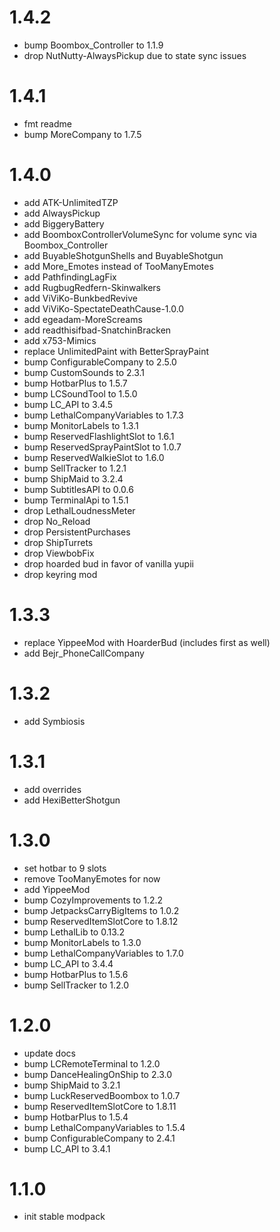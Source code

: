 # 1.4.2
* bump Boombox_Controller to 1.1.9
* drop NutNutty-AlwaysPickup due to state sync issues

# 1.4.1 
* fmt readme
* bump MoreCompany to 1.7.5

# 1.4.0
* add ATK-UnlimitedTZP
* add AlwaysPickup
* add BiggeryBattery
* add BoomboxControllerVolumeSync for volume sync via Boombox_Controller
* add BuyableShotgunShells and BuyableShotgun
* add More_Emotes instead of TooManyEmotes
* add PathfindingLagFix
* add RugbugRedfern-Skinwalkers
* add ViViKo-BunkbedRevive
* add ViViKo-SpectateDeathCause-1.0.0
* add egeadam-MoreScreams
* add readthisifbad-SnatchinBracken
* add x753-Mimics
* replace UnlimitedPaint with BetterSprayPaint
* bump ConfigurableCompany to 2.5.0
* bump CustomSounds to 2.3.1
* bump HotbarPlus to 1.5.7
* bump LCSoundTool to 1.5.0
* bump LC_API to 3.4.5
* bump LethalCompanyVariables to 1.7.3
* bump MonitorLabels to 1.3.1
* bump ReservedFlashlightSlot to 1.6.1
* bump ReservedSprayPaintSlot to 1.0.7
* bump ReservedWalkieSlot to 1.6.0
* bump SellTracker to 1.2.1
* bump ShipMaid to 3.2.4
* bump SubtitlesAPI to 0.0.6
* bump TerminalApi to 1.5.1
* drop LethalLoudnessMeter
* drop No_Reload
* drop PersistentPurchases
* drop ShipTurrets
* drop ViewbobFix
* drop hoarded bud in favor of vanilla yupii
* drop keyring mod

# 1.3.3
* replace YippeeMod with HoarderBud (includes first as well)
* add Bejr_PhoneCallCompany

# 1.3.2
* add Symbiosis

# 1.3.1
* add overrides
* add HexiBetterShotgun

# 1.3.0
* set hotbar to 9 slots
* remove TooManyEmotes for now
* add YippeeMod
* bump CozyImprovements to 1.2.2
* bump JetpacksCarryBigItems to 1.0.2
* bump ReservedItemSlotCore to 1.8.12
* bump LethalLib to 0.13.2
* bump MonitorLabels to 1.3.0
* bump LethalCompanyVariables to 1.7.0
* bump LC_API to 3.4.4
* bump HotbarPlus to 1.5.6
* bump SellTracker to 1.2.0


# 1.2.0
* update docs
* bump LCRemoteTerminal to 1.2.0
* bump DanceHealingOnShip to 2.3.0
* bump ShipMaid to 3.2.1
* bump LuckReservedBoombox to 1.0.7
* bump ReservedItemSlotCore to 1.8.11
* bump HotbarPlus to 1.5.4
* bump LethalCompanyVariables to 1.5.4
* bump ConfigurableCompany to 2.4.1
* bump LC_API to 3.4.1

# 1.1.0
* init stable modpack
